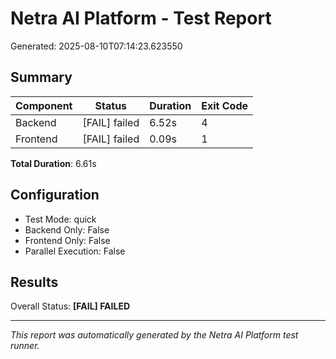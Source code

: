 # Netra AI Platform - Test Report

Generated: 2025-08-10T07:14:23.623550

## Summary

| Component | Status | Duration | Exit Code |
|-----------|--------|----------|-----------|
| Backend   | [FAIL] failed | 6.52s | 4 |
| Frontend  | [FAIL] failed | 0.09s | 1 |

**Total Duration**: 6.61s

## Configuration

- Test Mode: quick
- Backend Only: False
- Frontend Only: False
- Parallel Execution: False

## Results

Overall Status: **[FAIL] FAILED**

---
*This report was automatically generated by the Netra AI Platform test runner.*
